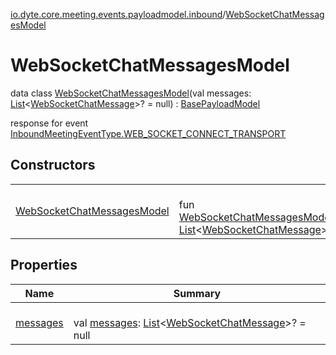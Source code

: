 [io.dyte.core.meeting.events.payloadmodel.inbound](../index.md)/[WebSocketChatMessagesModel](index.md)

# WebSocketChatMessagesModel


data class [WebSocketChatMessagesModel](index.md)(val messages: [List](https://kotlinlang.org/api/latest/jvm/stdlib/kotlin.collections/-list/index.html)&lt;[WebSocketChatMessage](../-web-socket-chat-message/index.md)&gt;? = null) : [BasePayloadModel](../../com.dyte.mobilecorekmm.meeting.events.payloadmodel/-base-payload-model/index.md)

response for event [InboundMeetingEventType.WEB_SOCKET_CONNECT_TRANSPORT](../../com.dyte.mobilecorekmm.meeting.events/-inbound-meeting-event-type/-w-e-b_-s-o-c-k-e-t_-c-o-n-n-e-c-t_-t-r-a-n-s-p-o-r-t/index.md)

## Constructors

| | |
|---|---|
| [WebSocketChatMessagesModel](-web-socket-chat-messages-model.md) | <br/>fun [WebSocketChatMessagesModel](-web-socket-chat-messages-model.md)(messages: [List](https://kotlinlang.org/api/latest/jvm/stdlib/kotlin.collections/-list/index.html)&lt;[WebSocketChatMessage](../-web-socket-chat-message/index.md)&gt;? = null) |

## Properties

| Name | Summary |
|---|---|
| [messages](messages.md) | <br/>val [messages](messages.md): [List](https://kotlinlang.org/api/latest/jvm/stdlib/kotlin.collections/-list/index.html)&lt;[WebSocketChatMessage](../-web-socket-chat-message/index.md)&gt;? = null |
